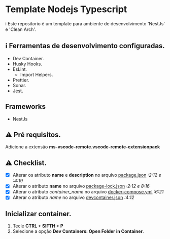 # Template Nodejs Typescript

:information_source: Este repositorio é um template para ambiente de desenvolvimento 'NestJs' e 'Clean Arch'.

## :information_source: Ferramentas de desenvolvimento configuradas.

- Dev Container.
- Husky Hooks.
- EsLint.
  - Import Helpers.
- Prettier.
- Sonar.
- Jest.

## Frameworks

- NestJs

## :warning: Pré requisitos.

Adicione a extensão **ms-vscode-remote.vscode-remote-extensionpack**

## :warning: Checklist.

- [x] Alterar os atributo **name** e **description** no arquivo [package.json](./package.json) _:2:12 e :4:19_
- [x] Alterar o atributo **name** no arquivo [package-lock.json](./package-lock.json) _:2:12 e 8:16_
- [x] Alterar o atributo _container_name_ no arquivo [docker-compose.yml](docker-compose.yml) _:6:21_
- [x] Alterar o atributo _name_ no arquivo [devcontainer.json](.devcontainer/devcontainer.json) _:4:12_

## Inicializar container.

1. Tecle **CTRL + SIFTH + P**
2. Selecione a opção **Dev Containers: Open Folder in Container**.
